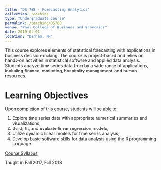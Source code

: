 ```yaml
---
title: "DS 768 - Forecasting Analytics"
collection: teaching
type: "Undergraduate course"
permalink: /teaching/DS768
venue: "Paul College of Business and Economics"
date: 2019-01-01
location: "Durham, NH"
---
```

This course explores elements of statistical forecasting with applications in business decision-making.  The course is project-based and relies on hands-on activities in statistical software and applied data analysis.  Students analyze time series data from by a wide range of applications, including finance, marketing, hospitality management, and human resources.  


Learning Objectives
======
Upon completion of this course, students will be able to:  
1.  Explore time series data with appropriate numerical summaries and visualizations; 
2.  Build, fit, and evaluate linear regression models;
3.  Utilize dynamic linear models for time series analysis;
4.  Develop basic software skills for data analysis using the R programming language.

[Course Syllabus](https://g-lynn.github.io/files/DS_768_Syllabus.pdf)

Taught in Fall 2017, Fall 2018
